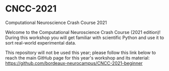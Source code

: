 # CNCC-2021
Computational Neuroscience Crash Course 2021

Welcome to the Computational Neuroscience Crash Course (2021 edition)! During this workshop you will get familiar with scientific Python and use it to sort real-world experimental data. 

This repository will not be used this year; please follow this link below to reach the main GitHub page for this year's workshop and its material: https://github.com/bordeaux-neurocampus/CNCC-2021-beginner

